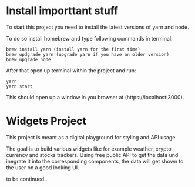 # Install importtant stuff

To start this project you need to install the latest versions of yarn and node.

To do so install homebrew and type following commands in terminal:

    brew install yarn (install yarn for the first time)
    brew updgrade yarn (upgrade yarn if you have an older version)
    brew upgrade node

After that open up terminal within the project and run:

    yarn
    yarn start

This should open up a window in you browser at (https://localhost:3000).

# Widgets Project

This project is meant as a digital playground for styling and API usage.

The goal is to build various widgets like for example weather, crypto currency and stocks trackers.
Using free public API to get the data und inegrate it into the corresponding components, the data will get shown to the user on a good looking UI.

to be continued...
